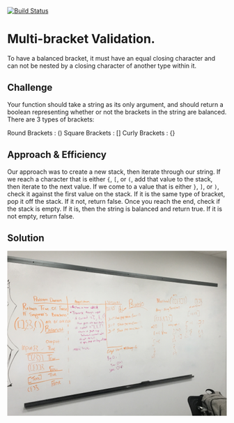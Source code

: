 [![Build Status](https://www.travis-ci.com/ChristopherKnightMerritt/data-structures-and-algorithms.svg?branch=master)](https://www.travis-ci.com/ChristopherKnightMerritt/data-structures-and-algorithms)

# Multi-bracket Validation.
To have a balanced bracket, it must have an equal closing character and can not be nested by a closing character of another type within it. 

## Challenge
Your function should take a string as its only argument, and should return a boolean representing whether or not the brackets in the string are balanced. There are 3 types of brackets:

Round Brackets : ()
Square Brackets : []
Curly Brackets : {}

## Approach & Efficiency
Our approach was to create a new stack, then iterate through our string. If we reach a character that is either `{`, `[`, or `(`, add that value to the stack, then iterate to the next value. If we come to a value that is either `}`, `]`, or `)`, check it against the first value on the stack. If it is the same type of bracket, pop it off the stack. If it not, return false. Once you reach the end, check if the stack is empty. If it is, then the string is balanced and return true. If it is not empty, return false.


## Solution
![Whiteboard](../../../assets/balancedbracket.JPG)
